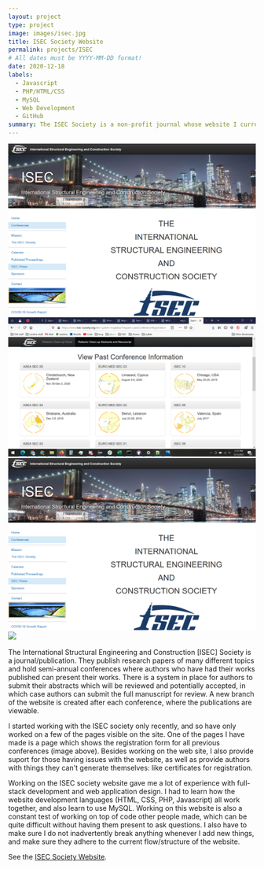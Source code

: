 ```yaml
---
layout: project
type: project
image: images/isec.jpg
title: ISEC Society Website
permalink: projects/ISEC
# All dates must be YYYY-MM-DD format!
date: 2020-12-18
labels:
  - Javascript
  - PHP/HTML/CSS
  - MySQL
  - Web Development
  - GitHub
summary: The ISEC Society is a non-profit journal whose website I currently work on.
---
```

<img class="ui medium right floated rounded image" src="../images/isec-home.png">
<img class="ui medium right floated rounded image" src="../images/past-conf.png">
<div class="ui small rounded images">
  <img class="ui image" src="../images/isec-home.png">
  <img class="ui image" src="../images/past-conf.jpg">
</div>


The International Structural Engineering and Construction \[ISEC] Society is a journal/publication. They publish research papers of many different topics and hold semi-annual conferences where authors who have had their works published can present their works. There is a system in place for authors to submit their abstracts which will be reviewed and potentially accepted, in which case authors can submit the full manuscript for review. A new branch of the website is created after each conference, where the publications are viewable.

I started working with the ISEC society only recently, and so have only worked on a few of the pages visible on the site. One of the pages I have made is a page which shows the registration form for all previous conferences (image above). Besides working on the web site, I also provide suport for those having issues with the website, as well as provide authors with things they can't generate themselves: like certificates for registration. 

Working on the ISEC society website gave me a lot of experience with full-stack development and web application design. I had to learn how the website development languages (HTML, CSS, PHP, Javascript) all work together, and also learn to use MySQL. Working on this website is also a constant test of working on top of code other people made, which can be quite difficult without having them present to ask questions. I also have to make sure I do not inadvertently break anything whenever I add new things, and make sure they adhere to the current flow/structure of the website.

See the [ISEC Society Website](https://www.isec-society.org/index.php/). 

